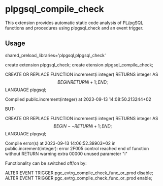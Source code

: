# plpgsql_compile_check
This extension provides automatic static code analysis of PL/pgSQL functions and procedures using plpgsql_check and an event trigger.

## Usage

shared_preload_libraries='plpgsql,plpgsql_check'

create extension plpgsql_check;
create etension plpgsql_compile_check;

CREATE OR REPLACE FUNCTION increment(i integer) RETURNS integer AS $$
        BEGIN
                RETURN i + 1;
        END;
$$ LANGUAGE plpgsql;

Compiled public.increment(integer) at 2023-09-13 14:08:50.213244+02

BUT:

CREATE OR REPLACE FUNCTION increment(i integer) RETURNS integer AS $$
        BEGIN
                -- RETURN i + 1;
        END;
$$ LANGUAGE plpgsql;

Compile error(s) at 2023-09-13 14:06:52.39903+02 in public.increment(integer):
<Function oid="236274">
  <Issue>
    <Level>error</Level>
    <Sqlstate>2F005</Sqlstate>
    <Message>control reached end of function without RETURN</Message>
  </Issue>
  <Issue>
    <Level>warning extra</Level>
    <Sqlstate>00000</Sqlstate>
    <Message>unused parameter "i"</Message>
  </Issue>
</Function>

Functionality can be switched off/on by:

ALTER EVENT TRIGGER pgc_evtrg_compile_check_func_or_prod disable;
ALTER EVENT TRIGGER pgc_evtrg_compile_check_func_or_prod enable;
